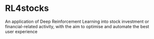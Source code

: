 # RL4stocks
An application of Deep Reinforcement Learning into stock investment or financial-related activity, with the aim to optimise and automate the best user experience
